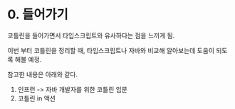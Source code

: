 # 0. 들어가기

코틀린을 들어가면서 타입스크립트와 유사하다는 점을 느끼게 됨.

이번 부터 코틀린을 정리할 때, 타입스크립트나 자바와 비교해 알아보는데 도움이 되도록 해볼 예정.

참고한 내용은 아래와 같다.

1. 인프런 -> 자바 개발자를 위한 코틀린 입문
2. 코틀린 in 액션